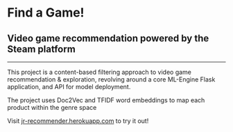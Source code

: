 # Find a Game!
## Video game recommendation powered by the Steam platform
---

This project is a content-based filtering approach to video game recommendation & exploration, revolving around a core ML-Engine Flask application, and API for model deployment.

The project uses Doc2Vec and TFIDF word embeddings to map each product within the genre space

Visit [jr-recommender.herokuapp.com](https://jr-recommender.herokuapp.com) to try it out!
